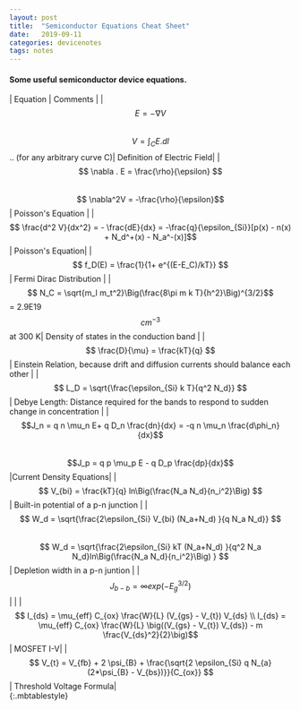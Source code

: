 ```yaml
---
layout: post
title:  "Semiconductor Equations Cheat Sheet"
date:   2019-09-11
categories: devicenotes
tags: notes
---
```


#### Some useful semiconductor device equations.

| Equation | Comments |
| $$ E = -\nabla V $$ <br> $$ V = \int_C E.dl $$ .. (for any arbitrary curve C)| Definition of Electric Field|
| $$ \nabla . E = \frac{\rho}{\epsilon} $$ <br> $$ \nabla^2V = -\frac{\rho}{\epsilon}$$  | Poisson's Equation |
| $$ \frac{d^2 V}{dx^2} = - \frac{dE}{dx} = -\frac{q}{\epsilon_{Si}}[p(x) - n(x) + N_d^+(x) - N_a^-(x)]$$| Poisson's Equation|
| $$ f_D(E) = \frac{1}{1+ e^{(E-E_C)/kT}} $$ | Fermi Dirac Distribution |
| $$ N_C = \sqrt{m_l m_t^2}\Big(\frac{8\pi m k T}{h^2}\Big)^{3/2}$$ = 2.9E19 $$cm^{-3}$$  at 300 K| Density of states in the conduction band | 
| $$ \frac{D}{\mu} = \frac{kT}{q} $$ | Einstein Relation, because drift and diffusion currents should balance each other |
| $$ L_D = \sqrt{\frac{\epsilon_{Si} k T}{q^2 N_d}} $$ | Debye Length: Distance required for the bands to respond to sudden change in concentration |
|$$J_n = q n \mu_n E+ q D_n \frac{dn}{dx} = -q n \mu_n \frac{d\phi_n}{dx}$$  <br> $$J_p = q p \mu_p E - q D_p \frac{dp}{dx}$$ |Current Density Equations|
| $$ V_{bi} = \frac{kT}{q} ln\Big(\frac{N_a N_d}{n_i^2}\Big) $$ | Built-in potential of a p-n junction | 
| $$ W_d = \sqrt{\frac{2\epsilon_{Si} V_{bi} (N_a+N_d) }{q N_a N_d}} $$ <br> $$ W_d = \sqrt{\frac{2\epsilon_{Si} kT (N_a+N_d) }{q^2 N_a N_d}ln\Big(\frac{N_a N_d}{n_i^2}\Big) } $$ | Depletion width in a p-n juntion | 
| $$ J_{b-b} = \infty exp(-E_g^{3/2})$$ | | 
| $$ I_{ds} = \mu_{eff} C_{ox} \frac{W}{L} (V_{gs} - V_{t}) V_{ds} \\ I_{ds} =  \mu_{eff} C_{ox} \frac{W}{L} \big((V_{gs} - V_{t}) V_{ds}) - m \frac{V_{ds}^2}{2}\big)$$ | MOSFET I-V|
| $$ V_{t} = V_{fb} + 2 \psi_{B} + \frac{\sqrt{2 \epsilon_{Si} q N_{a} (2*\psi_{B} - V_{bs})}}{C_{ox}} $$| Threshold Voltage Formula|	
{:.mbtablestyle}